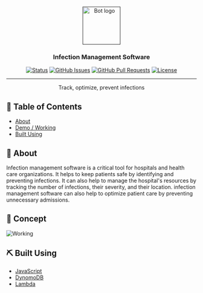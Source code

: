 <p align="center">
  <a href="" rel="noopener">
 <img width=100px height=100px src="https://i.imgur.com/cEWcpV1.png" alt="Bot logo"></a>
</p>

<h3 align="center">Infection Management Software</h3>

<div align="center">

  [![Status](https://img.shields.io/badge/status-active-success.svg)]()
  [![GitHub Issues](https://img.shields.io/github/issues/wilsonshrestha/medical-image-visualisation.svg)](https://github.com/wilsonshrestha/medical-image-visualisation/issues)
  [![GitHub Pull Requests](https://img.shields.io/github/issues-pr/wilsonshrestha/medical-image-visualisation.svg)](https://github.com/wilsonshrestha/medical-image-visualisation/pulls)
  [![License](https://img.shields.io/badge/license-MIT-blue.svg)](/LICENSE)

</div>

---

<p align="center">  Track, optimize, prevent infections

</p>

## 📝 Table of Contents
+ [About](#about)
+ [Demo / Working](#demo)
+ [Built Using](#built_using)


## 🧐 About <a name = "about"></a>
Infection management software is a critical tool for hospitals and health care organizations. It helps to keep patients safe by identifying and preventing infections. It can also help to manage the hospital's resources by tracking the number of infections, their severity, and their location. infection management software can also help to optimize patient care by preventing unnecessary admissions.


## 🎥 Concept <a name = "demo"></a>
![Working](https://i.imgur.com/4nxTR87.png)


## ⛏️ Built Using <a name = "built_using"></a>
+ [JavaScript](https://www.javascript.com/) 
+ [DynomoDB](https://www.javascript.com/) 
+ [Lambda](https://www.javascript.com/) 